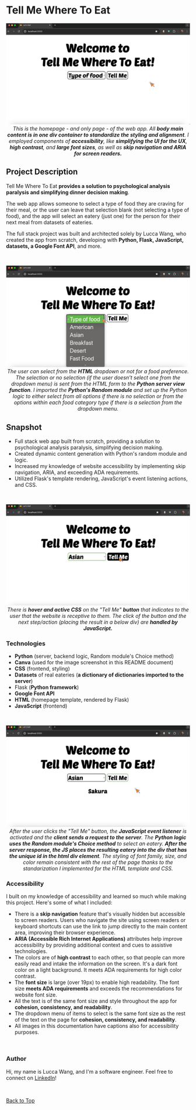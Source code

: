 <a name="top"></a>

# Tell Me Where To Eat

<p align="center">
    <img src="static/images/readme_markdown/Screenshot-1-opening.png" alt="This is the homepage of the app.">
    <br>
    <em>This is the homepage - and only page - of the web app. All <strong>body main content is in one div container to standardize the styling and alignment</strong>. I employed components of <strong>accessibility</strong>, like <strong>simplifying the UI for the UX</strong>, <strong>high contrast</strong>, and <strong>large font sizes</strong>, as well as <strong>skip navigation and ARIA for screen readers.</strong></em>
</p>



## Project Description 
Tell Me Where To Eat __provides a solution to psychological analysis paralysis and simplifying dinner decision making__. 

The web app allows someone to select a type of food they are craving for their meal, or the user can leave that selection blank (not selecting a type of food), and the app will select an eatery (just one) for the person for their next meal from datasets of eateries. 

The full stack project was built and architected solely by Lucca Wang, who created the app from scratch, developing with __Python, Flask, JavaScript, datasets, a Google Font API__, and more.

<br>

<p align="center">
    <img src="static/images/readme_markdown/Screenshot-2-dropdown.png" alt="The user can select a type of food if they have a preference at the time they are using the app.">
    <br>
    <em>The user can select from the <strong>HTML</strong> dropdown or not for a food preference. The selection or no selection (if the user doesn't select one from the dropdown menu) is sent from the HTML form to the <strong>Python server view function</strong>. I imported the <strong>Python's Random module</strong> and set up the Python logic to either select from all options if there is no selection or from the options within each food category type if there is a selection from the dropdown menu.</em>
</p>

## Snapshot

* Full stack web app built from scratch, providing a solution to psychological analysis paralysis, simplifying decision making.
* Created dynamic content generation with Python's random module and logic. 
* Increased my knowledge of website accessibility by implementing skip navigation, ARIA, and exceeding ADA requirements.
* Utilized Flask's template rendering, JavaScript's event listening actions, and CSS.

<br>

<p align="center">
    <img src="static/images/readme_markdown/Screenshot-3-hover-click-button.png" alt="The user clicks the 'Tell Me' button to see their resulting eatery. As they click, the hover and active CSS can be seen in the viewport.">
    <br>
    <em>There is <strong>hover and active CSS</strong> on the "Tell Me" <strong>button</strong> that indicates to the user that the website is receptive to them. The click of the button and the next step/action (placing the result in a below div) are <strong>handled by JavaScript.</strong></em>
</p>

### Technologies  
* __Python__ (server, backend logic, Random module's Choice method)
* __Canva__ (used for the image screenshot in this README document)
* __CSS__ (frontend, styling)
* __Datasets__ of real eateries (__a dictionary of dictionaries imported to the server__)
* Flask (__Python framework__)
* __Google Font API__
* __HTML__ (homepage template, rendered by Flask)
* __JavaScript__ (frontend)

<br>

<p align="center">
    <img src="static/images/readme_markdown/Screenshot-4-res-in-div.png" alt="The user can see the resulting eatery in the div directly below.">
    <br>
    <em>After the user clicks the "Tell Me" button, the <strong>JavaScript event listener</strong> is activated and the <strong>client sends a request to the server</strong>. The <strong>Python logic uses the Random module's Choice method</strong> to select an eatery. <strong>After the server response, the JS places the resulting eatery into the div that has the unique id in the html div element</strong>. The styling of font family, size, and color remain consistent with the rest of the page thanks to the standarization I implemented for the HTML template and CSS.</em>
</p>

### Accessibility
I built on my knowledge of accessibility and learned so much while making this project. Here's some of what I included: 

* There is a __skip navigation__ feature that's visually hidden but accessible to screen readers. Users who navigate the site using screen readers or keyboard shortcuts can use the link to jump directly to the main content area, improving their browser experience. 
* __ARIA (Accessible Rich Internet Applications)__ attributes help improve accessibility by providing additional context and cues to assistive technologies.
* The colors are of __high contrast__ to each other, so that people can more easily read and intake the information on the screen. It's a dark font color on a light background. It meets ADA requirements for high color contrast. 
* The __font size__ is large (over 19px) to enable high readability. The font size __meets ADA requirements__ and exceeds the recommendations for website font size.
* All the text is of the same font size and style throughout the app for __cohesion, consistency, and readability__. 
* The dropdown menu of items to select is the same font size as the rest of the text on the page for __cohesion, consistency, and readability__.
* All images in this documentation have captions also for accessibility purposes.

<br>

### Author  
Hi, my name is Lucca Wang, and I'm a software engineer. Feel free to connect on [LinkedIn](https://www.linkedin.com/in/luccawang/)!

<br>

[Back to Top](#top)